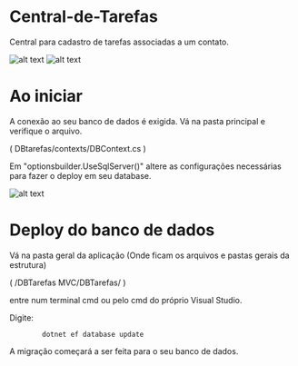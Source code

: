 # Central-de-Tarefas
Central para cadastro de tarefas associadas a um contato.


![alt text](https://i.ibb.co/0Z10RHB/anotacao-Central.jpg)
![alt text](https://i.ibb.co/ZgRqBJ8/demo-Listagem.jpg)


# Ao iniciar

A conexão ao seu banco de dados é exigida. Vá na pasta principal e verifique o arquivo.

( DBtarefas/contexts/DBContext.cs )

Em "optionsbuilder.UseSqlServer()" altere as configurações necessárias para fazer o deploy em seu database.

![alt text](https://i.ibb.co/6mydrb2/configuracao-Banco.jpg)


# Deploy do banco de dados

Vá na pasta geral da aplicação (Onde ficam os arquivos e pastas gerais da estrutura)

( /DBTarefas MVC/DBTarefas/ )

entre num terminal cmd ou pelo cmd do próprio Visual Studio.

Digite: 

            dotnet ef database update

A migração começará a ser feita para o seu banco de dados.

